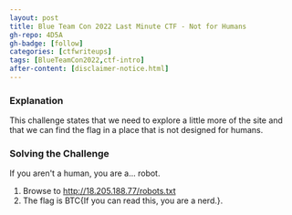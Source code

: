```yaml
---
layout: post
title: Blue Team Con 2022 Last Minute CTF - Not for Humans
gh-repo: 4D5A
gh-badge: [follow]
categories: [ctfwriteups]
tags: [BlueTeamCon2022,ctf-intro]
after-content: [disclaimer-notice.html]
---
```

### Explanation
This challenge states that we need to explore a little more of the site and that we can find the flag in a place that is not designed for humans.

### Solving the Challenge
If you aren't a human, you are a... robot.

1. Browse to http://18.205.188.77/robots.txt
2. The flag is BTC{If you can read this, you are a nerd.}.

